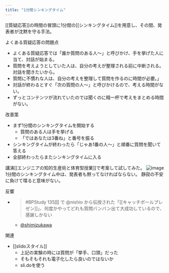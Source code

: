 ```yaml
---
title: "1分間シンキングタイム"
---
```


[[質疑応答]]の時間の冒頭に1分間の[[シンキングタイム]]を用意し、その間、発表者が沈黙を守る手法。

よくある質疑応答の問題点
- よくある質疑応答では「誰か質問のある人〜」と呼びかけ、手を挙げた人に当て、対話が始まる。
- 質問を考えようとしていた人は、自分の考えが整理される前に中断される。対話を聞きたいから。
- 質問に不慣れな人は、自分の考えを整理して質問を作るのに時間が必要。」
- 対話が終わるとすぐ「次の質問の人〜」と呼びかけるので、考える時間がない。
- ずっとコンテンツが流れていたのでは聞くのに精一杯で考えをまとめる時間がない。

改善策
- まず1分間のシンキングタイムを開始する
    - 質問のある人は手を挙げる
    - 「ではあなたは3番ね」と番号を振る
- シンキングタイムが終わったら「じゃあ1番の人〜」と順番に質問を聞いて答える
- 全部終わったらまたシンキングタイムに入る


講演[[エンジニアの知的生産術と体育型授業]]で考案して試してみた。
![image](https://gyazo.com/5ccc3017b27bf0c37b0d9ce1e4844fb0/thumb/1000)
1分間のシンキングタイム中は、発表者も黙ってなければならない。
静寂の不安に負けて喋ると意味がない。

反響
- >  #BPStudy 135回 で  @nishio から伝授された「[[キャッチボールプレゼン]]」、何度かやってどれも質問バンバン出て大成功しているので、感謝しかない
    - [@shimizukawa](https://twitter.com/shimizukawa/status/1182259587082153985)

関連
- [[slidoスタイル]]
    - 上記の実験の時には質問が「挙手、口頭」だった
    - そもそもそれも電子化したら良いのではないか
    - sli.doを使う
